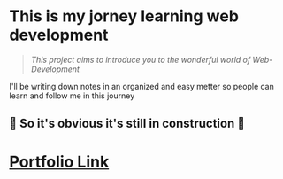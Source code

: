 <h1> This is my jorney learning web development </h1>

> *This project aims to introduce you to the wonderful world of Web-Development*
<p> I'll be writing down notes in an organized and easy metter so people can learn and follow me in this journey</p>

## :construction_worker: So it's obvious it's still in construction :construction: ##

<a href="https://benmaia.github.io/" target="_blank"><h1>Portfolio Link</h1></a>
